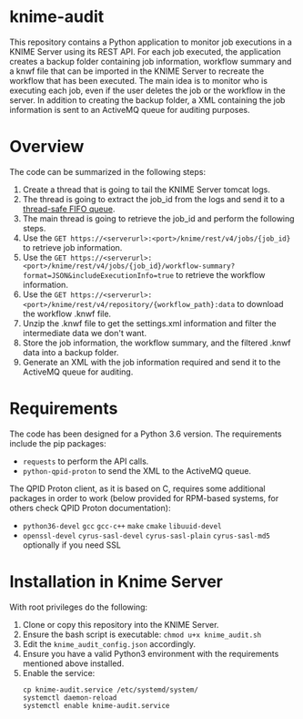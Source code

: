 # knime-audit

This repository contains a Python application to monitor job executions in a KNIME Server using its REST API.
For each job executed, the application creates a backup folder containing job information, workflow summary and a knwf file that 
can be imported in the KNIME Server to recreate the workflow that has been executed.
The main idea is to monitor who is executing each job, even if the user deletes the job or the workflow in the server.
In addition to creating the backup folder, a XML containing the job information is sent to an ActiveMQ queue for auditing purposes.

# Overview

The code can be summarized in the following steps:

1. Create a thread that is going to tail the KNIME Server tomcat logs.  
2. The thread is going to extract the job_id from the logs and send it to a [thread-safe FIFO queue](https://docs.python.org/es/3/library/queue.html).  
3. The main thread is going to retrieve the job_id and perform the following steps.  
4. Use the `GET https://<serverurl>:<port>/knime/rest/v4/jobs/{job_id}` to retrieve job information.  
5. Use the `GET https://<serverurl>:<port>/knime/rest/v4/jobs/{job_id}/workflow-summary?format=JSON&includeExecutionInfo=true` to retrieve the workflow information.  
6. Use the `GET https://<serverurl>:<port>/knime/rest/v4/repository/{workflow_path}:data` to download the workflow .knwf file.  
7. Unzip the .knwf file to get the settings.xml information and filter the intermediate data we don't want.  
8. Store the job information, the workflow summary, and the filtered .knwf data into a backup folder.  
9. Generate an XML with the job information required and send it to the ActiveMQ queue for auditing.  

# Requirements

The code has been designed for a Python 3.6 version. The requirements include the pip packages:

- `requests` to perform the API calls.  
- `python-qpid-proton` to send the XML to the ActiveMQ queue.  

The QPID Proton client, as it is based on C, requires some additional packages in order to work (below provided for RPM-based systems, for others check QPID Proton documentation):

- `python36-devel` `gcc` `gcc-c++` `make` `cmake` `libuuid-devel`
- `openssl-devel` `cyrus-sasl-devel` `cyrus-sasl-plain` `cyrus-sasl-md5` optionally if you need SSL

# Installation in Knime Server

With root privileges do the following:

1. Clone or copy this repository into the KNIME Server.  
2. Ensure the bash script is executable: `chmod u+x knime_audit.sh`  
3. Edit the `knime_audit_config.json` accordingly.  
4. Ensure you have a valid Python3 environment with the requirements mentioned above installed.  
5. Enable the service: 
    ```shell
    cp knime-audit.service /etc/systemd/system/
    systemctl daemon-reload
    systemctl enable knime-audit.service
    ```
